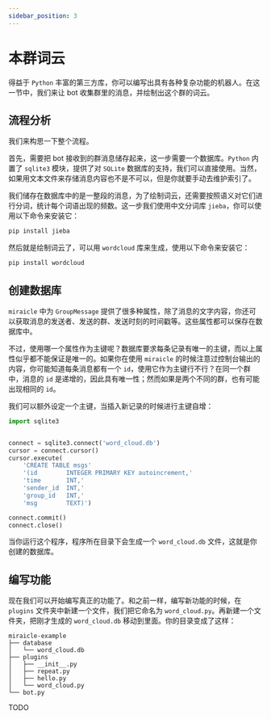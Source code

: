 ```yaml
---
sidebar_position: 3
---
```


# 本群词云

得益于 `Python` 丰富的第三方库，你可以编写出具有各种复杂功能的机器人。在这一节中，我们来让 bot 收集群里的消息，并绘制出这个群的词云。

## 流程分析

我们来构思一下整个流程。

首先，需要把 bot 接收到的群消息储存起来，这一步需要一个数据库。`Python` 内置了 `sqlite3` 模块，提供了对 `SQLite` 数据库的支持，我们可以直接使用。当然，如果用文本文件来存储消息内容也不是不可以，但是你就要手动去维护索引了。

我们储存在数据库中的是一整段的消息，为了绘制词云，还需要按照语义对它们进行分词，统计每个词语出现的频数。这一步我们使用中文分词库 `jieba`，你可以使用以下命令来安装它：

``` bash
pip install jieba
```

然后就是绘制词云了，可以用 `wordcloud` 库来生成，使用以下命令来安装它：

``` bash
pip install wordcloud
```

## 创建数据库

`miraicle` 中为 `GroupMessage` 提供了很多种属性，除了消息的文字内容，你还可以获取消息的发送者、发送的群、发送时刻的时间戳等。这些属性都可以保存在数据库中。

不过，使用哪一个属性作为主键呢？数据库要求每条记录有唯一的主键，而以上属性似乎都不能保证是唯一的。如果你在使用 `miraicle` 的时候注意过控制台输出的内容，你可能知道每条消息都有一个 `id`，使用它作为主键行不行？在同一个群中，消息的 `id` 是递增的，因此具有唯一性；然而如果是两个不同的群，也有可能出现相同的 `id`。

我们可以额外设定一个主键，当插入新记录的时候进行主键自增：

``` python title='create_db.py'
import sqlite3


connect = sqlite3.connect('word_cloud.db')
cursor = connect.cursor()
cursor.execute(
    'CREATE TABLE msgs'
    '(id        INTEGER PRIMARY KEY autoincrement,'
    'time       INT,'
    'sender_id  INT,'
    'group_id   INT,'
    'msg        TEXT)')

connect.commit()
connect.close()
```

当你运行这个程序，程序所在目录下会生成一个 `word_cloud.db` 文件，这就是你创建的数据库。

## 编写功能

现在我们可以开始编写真正的功能了。和之前一样，编写新功能的时候，在 `plugins` 文件夹中新建一个文件，我们把它命名为 `word_cloud.py`。再新建一个文件夹，把刚才生成的 `word_cloud.db` 移动到里面。你的目录变成了这样：

```
miraicle-example
├── database
│   └── word_cloud.db
├── plugins
│   ├── __init__.py
│   ├── repeat.py
│   ├── hello.py
│   └── word_cloud.py
└── bot.py
```

TODO
